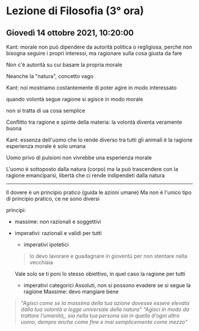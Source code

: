 # Lezione di Filosofia (3° ora) 
## Giovedì 14 ottobre 2021, 10:20:00


Kant: morale non può dipendere da autorità politica o regligiosa, perchè non bisogna seguire i propri interessi, ma ragionare sulla cosa giusta da fare 

Non c'è autorità su cui basare la propria morale

Neanche la "natura", concetto vago 


Kant: noi mostriamo costantemente di poter agire in modo interessato

quando volontà segue ragione si agisce in modo morale

non si tratta di ua cosa semplice


Conflitto tra ragione e spinte della materia: la volontà diventa veramente buona

Kant: essenza dell'uomo che lo rende diverso tra tutti gli animali è la ragione
esperienza morale è solo umana


Uomo privo di pulsioni non vivrebbe una esperienza morale


L'uomo è sottoposto dalla natura (corpo) ma la può trascendere con la ragione
emanciparsi, libertà che ci rende indipendeti dalla natura


---
Il dovere è un principio pratico (guida le azioni umane)
Ma non è l'unico tipo di principio pratico, ce ne sono diversi

principi:
* massime: non razionali e soggettivi
* imperativi: razionali e validi per tutti
	* imperativi ipotetici
	> Io devo lavorare e guadagnare in gioventù per non stentare nella vecchiaia
	
	Vale solo se ti poni lo stesso obiettivo, in quel caso la ragione per tutti
	* imperativi categorici
	Assoluti, non si possono evadere se si segue la ragione
Massime: devo mangiare bene

> _"Agisci come se la massima della tua azione dovesse essere elevata dalla tua volontà a legge universale della natura"_
> _"Agisci in modo da trattare l'umanità,, sia nella tua persona sia in quella d'ogni altro uomo, dempre anche come fine e mai semplicemente come mezzo"_
<!--stackedit_data:
eyJwcm9wZXJ0aWVzIjoiZXh0ZW5zaW9uczpcbiAgcHJlc2V0Oi
Bjb21tb25tYXJrXG4iLCJoaXN0b3J5IjpbMTkyMTUzNzk1OCwt
MTg3MjU2NTMzOCwtNDIyNjMyODQ4LDE5NjE1MzMxNzIsLTEyMj
Q1MjQyNzUsLTg4NjUwODI5Ml19
-->